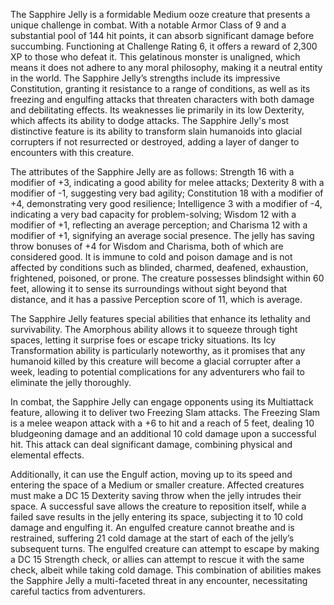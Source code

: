 The Sapphire Jelly is a formidable Medium ooze creature that presents a unique challenge in combat. With a notable Armor Class of 9 and a substantial pool of 144 hit points, it can absorb significant damage before succumbing. Functioning at Challenge Rating 6, it offers a reward of 2,300 XP to those who defeat it. This gelatinous monster is unaligned, which means it does not adhere to any moral philosophy, making it a neutral entity in the world. The Sapphire Jelly’s strengths include its impressive Constitution, granting it resistance to a range of conditions, as well as its freezing and engulfing attacks that threaten characters with both damage and debilitating effects. Its weaknesses lie primarily in its low Dexterity, which affects its ability to dodge attacks. The Sapphire Jelly's most distinctive feature is its ability to transform slain humanoids into glacial corrupters if not resurrected or destroyed, adding a layer of danger to encounters with this creature.

The attributes of the Sapphire Jelly are as follows: Strength 16 with a modifier of +3, indicating a good ability for melee attacks; Dexterity 8 with a modifier of -1, suggesting very bad agility; Constitution 18 with a modifier of +4, demonstrating very good resilience; Intelligence 3 with a modifier of -4, indicating a very bad capacity for problem-solving; Wisdom 12 with a modifier of +1, reflecting an average perception; and Charisma 12 with a modifier of +1, signifying an average social presence. The jelly has saving throw bonuses of +4 for Wisdom and Charisma, both of which are considered good. It is immune to cold and poison damage and is not affected by conditions such as blinded, charmed, deafened, exhaustion, frightened, poisoned, or prone. The creature possesses blindsight within 60 feet, allowing it to sense its surroundings without sight beyond that distance, and it has a passive Perception score of 11, which is average.

The Sapphire Jelly features special abilities that enhance its lethality and survivability. The Amorphous ability allows it to squeeze through tight spaces, letting it surprise foes or escape tricky situations. Its Icy Transformation ability is particularly noteworthy, as it promises that any humanoid killed by this creature will become a glacial corrupter after a week, leading to potential complications for any adventurers who fail to eliminate the jelly thoroughly.

In combat, the Sapphire Jelly can engage opponents using its Multiattack feature, allowing it to deliver two Freezing Slam attacks. The Freezing Slam is a melee weapon attack with a +6 to hit and a reach of 5 feet, dealing 10 bludgeoning damage and an additional 10 cold damage upon a successful hit. This attack can deal significant damage, combining physical and elemental effects.

Additionally, it can use the Engulf action, moving up to its speed and entering the space of a Medium or smaller creature. Affected creatures must make a DC 15 Dexterity saving throw when the jelly intrudes their space. A successful save allows the creature to reposition itself, while a failed save results in the jelly entering its space, subjecting it to 10 cold damage and engulfing it. An engulfed creature cannot breathe and is restrained, suffering 21 cold damage at the start of each of the jelly’s subsequent turns. The engulfed creature can attempt to escape by making a DC 15 Strength check, or allies can attempt to rescue it with the same check, albeit while taking cold damage. This combination of abilities makes the Sapphire Jelly a multi-faceted threat in any encounter, necessitating careful tactics from adventurers.
